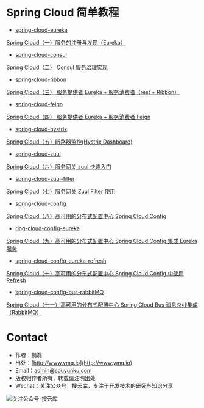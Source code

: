# Spring Cloud 简单教程

- [spring-cloud-eureka](https://github.com/souyunku/spring-cloud-examples/tree/master/spring-cloud-eureka)

[Spring Cloud（一）服务的注册与发现（Eureka）](http://www.ymq.io/2017/11/22/spring-cloud-eureka/)

- [spring-cloud-consul](https://github.com/souyunku/spring-cloud-examples/tree/master/spring-cloud-consul)

[Spring Cloud（二） Consul 服务治理实现](http://www.ymq.io/2017/11/26/spring-cloud-consul/)

- [spring-cloud-ribbon](https://github.com/souyunku/spring-cloud-examples/tree/master/spring-cloud-ribbon)

[Spring Cloud（三） 服务提供者 Eureka + 服务消费者（rest + Ribbon）](http://www.ymq.io/2017/12/05/spring-cloud-ribbon-rest/)

- [spring-cloud-feign](https://github.com/souyunku/spring-cloud-examples/tree/master/spring-cloud-feign)

[Spring Cloud（四） 服务提供者 Eureka + 服务消费者 Feign](http://www.ymq.io/2017/12/06/spring-cloud-feign/)

- [spring-cloud-hystrix](https://github.com/souyunku/spring-cloud-examples/tree/master/spring-cloud-hystrix)

[Spring Cloud（五）断路器监控(Hystrix Dashboard)](http://www.ymq.io/2017/12/07/spring-cloud-hystrix-dashboard/)

- [spring-cloud-zuul](https://github.com/souyunku/spring-cloud-examples/tree/master/spring-cloud-zuul)

[Spring Cloud（六）服务网关 zuul 快速入门](http://www.ymq.io/2017/12/10/spring-cloud-zuul/)

- [spring-cloud-zuul-filter](https://github.com/souyunku/spring-cloud-examples/tree/master/spring-cloud-zuul-filter)

[Spring Cloud（七）服务网关 Zuul Filter 使用](http://www.ymq.io/2017/12/11/spring-cloud-zuul-filter/)

- [spring-cloud-config](https://github.com/souyunku/spring-cloud-examples/tree/master/spring-cloud-config)

[Spring Cloud（八）高可用的分布式配置中心 Spring Cloud Config](http://www.ymq.io/2017/12/13/spring-cloud-config/)

- [ring-cloud-config-eureka](https://github.com/souyunku/spring-cloud-examples/tree/master/spring-cloud-config-eureka)

[Spring Cloud（九）高可用的分布式配置中心 Spring Cloud Config 集成 Eureka 服务](http://www.ymq.io/2017/12/14/spring-cloud-config-eureka/)

- [spring-cloud-config-eureka-refresh](https://github.com/souyunku/spring-cloud-examples/tree/master/spring-cloud-config-eureka-refresh)

[Spring Cloud（十）高可用的分布式配置中心 Spring Cloud Config 中使用 Refresh](http://www.ymq.io/2017/12/23/spring-cloud-config-eureka-refresh/)

- [spring-cloud-config-bus-rabbitMQ](https://github.com/souyunku/spring-cloud-examples/tree/master/spring-cloud-config-bus-rabbitMQ)

[Spring Cloud（十一）高可用的分布式配置中心 Spring Cloud Bus 消息总线集成（RabbitMQ）](http://www.ymq.io/2017/12/24/spring-cloud-config-bus-rabbitMQ/)

# Contact

 - 作者：鹏磊  
 - 出处：[http://www.ymq.io](http://www.ymq.io)  
 - Email：[admin@souyunku.com](admin@souyunku.com)  
 - 版权归作者所有，转载请注明出处
 - Wechat：关注公众号，搜云库，专注于开发技术的研究与知识分享
 
![关注公众号-搜云库](http://www.ymq.io/images/souyunku.png "搜云库")
